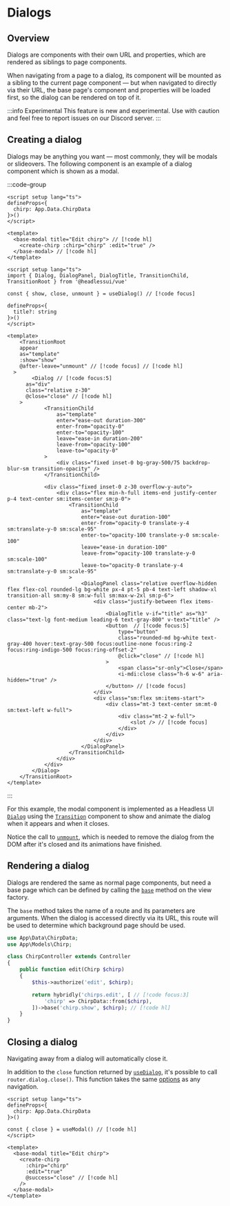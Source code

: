 # Dialogs

## Overview

Dialogs are components with their own URL and properties, which are rendered as siblings to page components.

When navigating from a page to a dialog, its component will be mounted as a sibling to the current page component — but when navigated to directly via their URL, the base page's component and properties will be loaded first, so the dialog can be rendered on top of it.

:::info Experimental
This feature is new and experimental. Use with caution and feel free to report issues on our Discord server.
:::

## Creating a dialog

Dialogs may be anything you want — most commonly, they will be modals or slideovers. The following component is an example of a dialog component which is shown as a modal. 

:::code-group
```vue [pages/chirps/edit.vue]
<script setup lang="ts">
defineProps<{
  chirp: App.Data.ChirpData
}>()
</script>

<template>
  <base-modal title="Edit chirp"> // [!code hl]
    <create-chirp :chirp="chirp" :edit="true" />
  </base-modal> // [!code hl]
</template>
```

```vue [components/base-modal.vue]
<script setup lang="ts">
import { Dialog, DialogPanel, DialogTitle, TransitionChild, TransitionRoot } from '@headlessui/vue'

const { show, close, unmount } = useDialog() // [!code focus]

defineProps<{
  title?: string
}>()
</script>

<template>
	<TransitionRoot
    appear
    as="template"
    :show="show"
    @after-leave="unmount" // [!code focus] // [!code hl]
  >
		<Dialog // [!code focus:5]
      as="div"
      class="relative z-30"
      @close="close" // [!code hl]
    >
			<TransitionChild
				as="template"
				enter="ease-out duration-300"
				enter-from="opacity-0"
				enter-to="opacity-100"
				leave="ease-in duration-200"
				leave-from="opacity-100"
				leave-to="opacity-0"
			>
				<div class="fixed inset-0 bg-gray-500/75 backdrop-blur-sm transition-opacity" />
			</TransitionChild>

			<div class="fixed inset-0 z-30 overflow-y-auto">
				<div class="flex min-h-full items-end justify-center p-4 text-center sm:items-center sm:p-0">
					<TransitionChild
						as="template"
						enter="ease-out duration-100"
						enter-from="opacity-0 translate-y-4 sm:translate-y-0 sm:scale-95"
						enter-to="opacity-100 translate-y-0 sm:scale-100"
						leave="ease-in duration-100"
						leave-from="opacity-100 translate-y-0 sm:scale-100"
						leave-to="opacity-0 translate-y-4 sm:translate-y-0 sm:scale-95"
					>
						<DialogPanel class="relative overflow-hidden flex flex-col rounded-lg bg-white px-4 pt-5 pb-4 text-left shadow-xl transition-all sm:my-8 sm:w-full sm:max-w-2xl sm:p-6">
							<div class="justify-between flex items-center mb-2">
								<DialogTitle v-if="title" as="h3" class="text-lg font-medium leading-6 text-gray-800" v-text="title" />
								<button  // [!code focus:5]
									type="button"
									class="rounded-md bg-white text-gray-400 hover:text-gray-500 focus:outline-none focus:ring-2 focus:ring-indigo-500 focus:ring-offset-2"
									@click="close" // [!code hl]
								>
									<span class="sr-only">Close</span>
									<i-mdi:close class="h-6 w-6" aria-hidden="true" />
								</button> // [!code focus]
							</div>
							<div class="sm:flex sm:items-start">
								<div class="mt-3 text-center sm:mt-0 sm:text-left w-full">
									<div class="mt-2 w-full">
										<slot /> // [!code focus]
									</div>
								</div>
							</div>
						</DialogPanel>
					</TransitionChild>
				</div>
			</div>
		</Dialog>
	</TransitionRoot>
</template>
```
:::

For this example, the modal component is implemented as a Headless UI [`Dialog`](https://headlessui.com/vue/dialog) using the [`Transition`](https://headlessui.com/vue/transition) component to show and animate the dialog when it appears and when it closes. 

Notice the call to [`unmount`](../api/composables/use-dialog.md#unmount), which is needed to remove the dialog from the DOM after it's closed and its animations have finished.

## Rendering a dialog

Dialogs are rendered the same as normal page components, but need a base page which can be defined by calling the [`base`](../api/laravel/hybridly.md#base) method on the view factory.

The `base` method takes the name of a route and its parameters are arguments. When the dialog is accessed directly via its URL, this route will be used to determine which background page should be used.

```php
use App\Data\ChirpData;
use App\Models\Chirp;

class ChirpController extends Controller  
{
    public function edit(Chirp $chirp)
    {
        $this->authorize('edit', $chirp);

        return hybridly('chirps.edit', [ // [!code focus:3]
            'chirp' => ChirpData::from($chirp),
        ])->base('chirp.show', $chirp); // [!code hl]
    }
}   
```

## Closing a dialog

Navigating away from a dialog will automatically close it. 

In addition to the `close` function returned by [`useDialog`](../api/composables/use-dialog.md), it's possible to call `router.dialog.close()`. This function takes the same [options](../api/router/options.md) as any navigation.

```vue
<script setup lang="ts">
defineProps<{
  chirp: App.Data.ChirpData
}>()

const { close } = useModal() // [!code hl]
</script>

<template>
  <base-modal title="Edit chirp">
    <create-chirp
      :chirp="chirp"
      :edit="true"
      @success="close" // [!code hl]
    />
  </base-modal>
</template>
```
